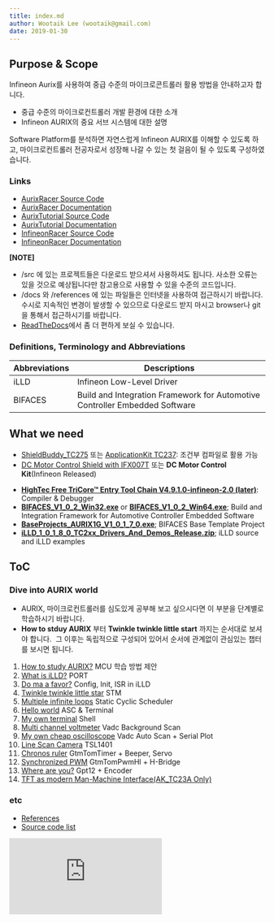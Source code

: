```yaml
---
title: index.md
author: Wootaik Lee (wootaik@gmail.com)  
date: 2019-01-30
---
```


## Purpose & Scope

Infineon Aurix를 사용하여 중급 수준의 마이크로콘트롤러 활용 방법을 안내하고자 합니다.

*   중급 수준의 마이크로컨트롤러 개발 환경에 대한 소개
*   Infineon AURIX의 중요 서브 시스템에 대한 설명

Software Platform를 분석하면 자연스럽게 Infineon AURIX를 이해할 수 있도록 하고,
마이크로컨트롤러 전공자로서 성장해 나갈 수 있는 첫 걸음이 될 수 있도록 구성하였습니다.

### Links

* [AurixRacer Source Code](https://github.com/realsosy/AurixRacer)
* [AurixRacer Documentation](http://aurixracer.readthedocs.io/ko/latest/) 
* [AurixTutorial Source Code](https://github.com/realsosy/AurixTutorial)
* [AurixTutorial Documentation](http://aurixtutorial.readthedocs.io/ko/latest/) 
* [InfineonRacer Source Code](https://github.com/realsosy/InfineonRacer)
* [InfineonRacer Documentation](http://infineonracer.readthedocs.io/ko/latest/) 

**[NOTE]**

* /src 에 있는 프로젝트들은 다운로드 받으셔서 사용하셔도 됩니다.  사소한 오류는 있을 것으로 예상됩니다만 참고용으로 사용할 수 있을 수준의 코드입니다.
* /docs 와 /references 에 있는 파일들은 인터넷을 사용하여 접근하시기 바랍니다. 수시로 지속적인 변경이 발생할 수 있으므로 다운로드 받지 마시고 browser나 git 을 통해서 접근하시기를 바랍니다.
* [ReadTheDocs](http://aurixtutorial.readthedocs.io/ko/latest/)에서 좀 더 편하게 보실 수 있습니다.



### Definitions, Terminology and Abbreviations

| Abbreviations | Descriptions                                                 |
| ------------- | ------------------------------------------------------------ |
| iLLD          | Infineon Low-Level Driver                                    |
| BIFACES       | Build and Integration Framework for Automotive Controller Embedded Software |

## What we need
* [ShieldBuddy_TC275](http://www.hitex.co.uk/embedded-technology/hardware/boards-modules/embedded-modules-by-processor/hitex-shieldbuddy-tc275/) 또는  [ApplicationKit TC237](https://www.infineon.com/cms/en/product/evaluation-boards/kit_aurix_tc237_tft/): 조건부 컴파일로 활용 가능
* [DC Motor Control Shield with IFX007T](https://www.infineon.com/cms/en/product/evaluation-boards/bldc-shield_ifx007t/) 또는 **DC Motor Control Kit**(Infineon Released)
- [**HighTec Free TriCore™ Entry Tool Chain V4.9.1.0-infineon-2.0 (later)**](https://free-entry-toolchain.hightec-edv.com/index.php): Compiler & Debugger
- [**BIFACES_V1_0_2_Win32.exe**](https://drive.google.com/open?id=120INrMwqaR8812rFyFHspgbCLmoi7d-T) or [**BIFACES_V1_0_2_Win64.exe**](https://drive.google.com/open?id=1z80W66QcE_DNJBaRRdcr3tfRu9EoZ8Oz); Build and Integration Framework for Automotive Controller Embedded Software
- [**BaseProjects_AURIX1G_V1_0_1_7_0.exe**](https://drive.google.com/open?id=1r6FEn1KDHO1Owxte6-Np0ksMG87OZAOt); BIFACES Base Template Project
- [**iLLD_1_0_1_8_0_TC2xx_Drivers_And_Demos_Release.zip**](https://drive.google.com/open?id=1btQpCUwkJ2LFz2qOAHtoQZcMouD3Hd4C); iLLD source and iLLD examples



## ToC

### Dive into AURIX world 

* AURIX, 마이크로컨트롤러를 심도있게 공부해 보고 싶으시다면 이 부분을 단계별로 학습하시기 바랍니다.
* **How to stduy AURIX** 부터 **Twinkle twinkle little start** 까지는 순서대로 보셔야 합니다.  그 이후는 독립적으로 구성되어 있어서 순서에 관계없이 관심있는 챕터를 보시면 됩니다.

1.  [How to study AURIX?](./HowToStudyAurix.md) MCU 학습 방법 제안
3.  [What is iLLD?](./WhatIsIlld.md) PORT
4.  [Do ma a favor?](./DoMeAFavor.md) Config, Init, ISR in iLLD
5.  [Twinkle twinkle little star](./TwinkleTwinkleLittleStar.md)  STM
6.  [Multiple infinite loops](./MultipleInfiniteLoops.md) Static Cyclic Scheduler
7.  [Hello world](./HelloWorld.md)  ASC & Terminal
8.  [My own terminal](./MyOwnTerminal.md) Shell
9.  [Multi channel voltmeter](./MultiChannelVoltmeter.md)  Vadc Background Scan
10.  [My own cheap oscilloscope](./MyOwnCheapOscilloscope.md)  Vadc Auto Scan + Serial Plot
11.  [Line Scan Camera](./LineScanCamera.md) TSL1401
12.  [Chronos ruler](./ChronosRuler.md) GtmTomTimer + Beeper, Servo
13.  [Synchronized PWM](./SynchronizedPwm.md) GtmTomPwmHl + H-Bridge
14.  [Where are you?](./WhereAreYou.md) Gpt12 + Encoder
15.  [TFT as modern Man-Machine Interface(AK_TC23A Only)](./TftAsModernMmi.md)



### etc

* [References](./References.md)
* [Source code list](./src/README.md)

[![Analytics](https://ga-beacon.appspot.com/UA-137501847-2/AurixTutorial/docs/Index.md?pixel)](https://github.com/realsosy/aurixtutorial)
